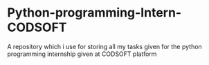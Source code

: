 # Python-programming-Intern-CODSOFT
A repository which i use for storing all my tasks given for the python programming internship given at CODSOFT platform
